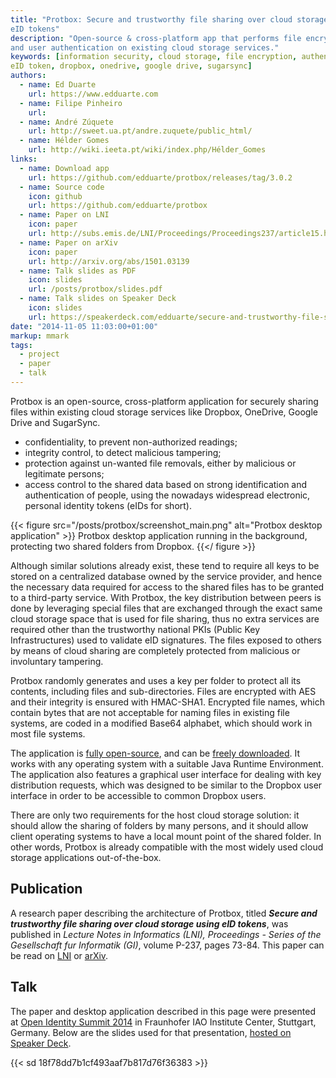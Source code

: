 ```yaml
---
title: "Protbox: Secure and trustworthy file sharing over cloud storage using
eID tokens"
description: "Open-source & cross-platform app that performs file encryption
and user authentication on existing cloud storage services."
keywords: [information security, cloud storage, file encryption, authentication,
eID token, dropbox, onedrive, google drive, sugarsync]
authors:
  - name: Ed Duarte
    url: https://www.edduarte.com
  - name: Filipe Pinheiro
    url: 
  - name: André Zúquete
    url: http://sweet.ua.pt/andre.zuquete/public_html/
  - name: Hélder Gomes
    url: http://wiki.ieeta.pt/wiki/index.php/Hélder_Gomes
links:
  - name: Download app
    url: https://github.com/edduarte/protbox/releases/tag/3.0.2
  - name: Source code
    icon: github
    url: https://github.com/edduarte/protbox
  - name: Paper on LNI
    icon: paper
    url: http://subs.emis.de/LNI/Proceedings/Proceedings237/article15.html
  - name: Paper on arXiv
    icon: paper
    url: http://arxiv.org/abs/1501.03139
  - name: Talk slides as PDF
    icon: slides
    url: /posts/protbox/slides.pdf
  - name: Talk slides on Speaker Deck
    icon: slides
    url: https://speakerdeck.com/edduarte/secure-and-trustworthy-file-sharing-over-cloud-storage-using-eid-tokens
date: "2014-11-05 11:03:00+01:00"
markup: mmark
tags:
  - project
  - paper
  - talk
---
```


Protbox is an open-source, cross-platform application for securely sharing files
within existing cloud storage services like Dropbox, OneDrive, Google Drive and
SugarSync.

- confidentiality, to prevent non-authorized readings;
- integrity control, to detect malicious tampering;
- protection against un-wanted file removals, either by malicious or legitimate
  persons;
- access control to the shared data based on strong identification and
  authentication of people, using the nowadays widespread electronic, personal
  identity tokens (eIDs for short).

{{< figure
  src="/posts/protbox/screenshot_main.png"
  alt="Protbox desktop application" >}}
Protbox desktop application running in the background, protecting two shared
folders from Dropbox.
{{</ figure >}}

Although similar solutions already exist, these tend to require all keys to be
stored on a centralized database owned by the service provider, and hence the
necessary data required for access to the shared files has to be granted to a
third-party service. With Protbox, the key distribution between peers is done by
leveraging special files that are exchanged through the exact same cloud storage
space that is used for file sharing, thus no extra services are required other
than the trustworthy national PKIs (Public Key Infrastructures) used to validate
eID signatures. The files exposed to others by means of cloud sharing are
completely protected from malicious or involuntary tampering.

Protbox randomly generates and uses a key per folder to protect all its
contents, including files and sub-directories. Files are encrypted with AES and
their integrity is ensured with HMAC-SHA1. Encrypted file names, which contain
bytes that are not acceptable for naming files in existing file systems, are
coded in a modified Base64 alphabet, which should work in most file systems.

The application is [fully open-source](https://github.com/edduarte/protbox), and
can be [freely
downloaded](https://github.com/edduarte/protbox/releases/tag/3.0.2). It works
with any operating system with a suitable Java Runtime Environment. The
application also features a graphical user interface for dealing with key
distribution requests, which was designed to be similar to the Dropbox user
interface in order to be accessible to common Dropbox users.

There are only two requirements for the host cloud storage solution: it should
allow the sharing of folders by many persons, and it should allow client
operating systems to have a local mount point of the shared folder. In other
words, Protbox is already compatible with the most widely used cloud storage
applications out-of-the-box.


## Publication

A research paper describing the architecture of Protbox, titled **_Secure and
trustworthy file sharing over cloud storage using eID tokens_**, was published
in _Lecture Notes in Informatics (LNI), Proceedings - Series of the Gesellschaft
fur Informatik (GI)_, volume P-237, pages 73-84. This paper can be read on
[LNI](http://subs.emis.de/LNI/Proceedings/Proceedings237/article15.html) or
[arXiv](http://arxiv.org/abs/1501.03139).


## Talk

The paper and desktop application described in this page were presented at [Open
Identity Summit 2014](https://go.eid.as/summit/) in Fraunhofer IAO Institute
Center, Stuttgart, Germany. Below are the slides used for that presentation,
[hosted on Speaker
Deck](https://speakerdeck.com/edduarte/secure-and-trustworthy-file-sharing-over-cloud-storage-using-eid-tokens).

{{< sd 18f78dd7b1cf493aaf7b817d76f36383 >}}

